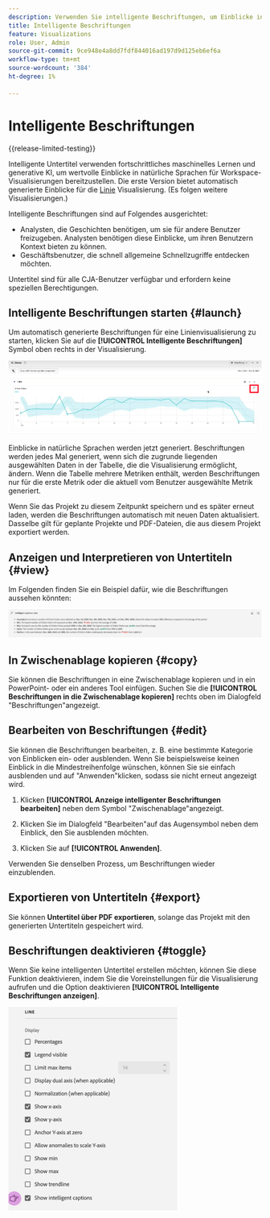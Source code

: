 ```yaml
---
description: Verwenden Sie intelligente Beschriftungen, um Einblicke in natürliche Sprachen zu generieren, um schnell Trends innerhalb von Visualisierungen zu überdecken.
title: Intelligente Beschriftungen
feature: Visualizations
role: User, Admin
source-git-commit: 9ce948e4a8dd7fdf844016ad197d9d125eb6ef6a
workflow-type: tm+mt
source-wordcount: '384'
ht-degree: 1%

---
```



# Intelligente Beschriftungen

{{release-limited-testing}}

Intelligente Untertitel verwenden fortschrittliches maschinelles Lernen und generative KI, um wertvolle Einblicke in natürliche Sprachen für Workspace-Visualisierungen bereitzustellen. Die erste Version bietet automatisch generierte Einblicke für die [Linie](line.md) Visualisierung. (Es folgen weitere Visualisierungen.)

Intelligente Beschriftungen sind auf Folgendes ausgerichtet:

* Analysten, die Geschichten benötigen, um sie für andere Benutzer freizugeben. Analysten benötigen diese Einblicke, um ihren Benutzern Kontext bieten zu können.
* Geschäftsbenutzer, die schnell allgemeine Schnellzugriffe entdecken möchten.

Untertitel sind für alle CJA-Benutzer verfügbar und erfordern keine speziellen Berechtigungen.

## Intelligente Beschriftungen starten {#launch}

Um automatisch generierte Beschriftungen für eine Linienvisualisierung zu starten, klicken Sie auf die **[!UICONTROL Intelligente Beschriftungen]** Symbol oben rechts in der Visualisierung.

![intelligente Beschriftungen starten](assets/intell-caps-1.png)

Einblicke in natürliche Sprachen werden jetzt generiert. Beschriftungen werden jedes Mal generiert, wenn sich die zugrunde liegenden ausgewählten Daten in der Tabelle, die die Visualisierung ermöglicht, ändern. Wenn die Tabelle mehrere Metriken enthält, werden Beschriftungen nur für die erste Metrik oder die aktuell vom Benutzer ausgewählte Metrik generiert.

Wenn Sie das Projekt zu diesem Zeitpunkt speichern und es später erneut laden, werden die Beschriftungen automatisch mit neuen Daten aktualisiert. Dasselbe gilt für geplante Projekte und PDF-Dateien, die aus diesem Projekt exportiert werden.

## Anzeigen und Interpretieren von Untertiteln {#view}

Im Folgenden finden Sie ein Beispiel dafür, wie die Beschriftungen aussehen könnten:

![Untertitel](assets/captions.png)

## In Zwischenablage kopieren {#copy}

Sie können die Beschriftungen in eine Zwischenablage kopieren und in ein PowerPoint- oder ein anderes Tool einfügen. Suchen Sie die **[!UICONTROL Beschriftungen in die Zwischenablage kopieren]** rechts oben im Dialogfeld &quot;Beschriftungen&quot;angezeigt.

## Bearbeiten von Beschriftungen {#edit}

Sie können die Beschriftungen bearbeiten, z. B. eine bestimmte Kategorie von Einblicken ein- oder ausblenden. Wenn Sie beispielsweise keinen Einblick in die Mindestreihenfolge wünschen, können Sie sie einfach ausblenden und auf &quot;Anwenden&quot;klicken, sodass sie nicht erneut angezeigt wird.

1. Klicken **[!UICONTROL Anzeige intelligenter Beschriftungen bearbeiten]** neben dem Symbol &quot;Zwischenablage&quot;angezeigt.

1. Klicken Sie im Dialogfeld &quot;Bearbeiten&quot;auf das Augensymbol neben dem Einblick, den Sie ausblenden möchten.

1. Klicken Sie auf **[!UICONTROL Anwenden]**.

Verwenden Sie denselben Prozess, um Beschriftungen wieder einzublenden.

## Exportieren von Untertiteln {#export}

Sie können **Untertitel über PDF exportieren**, solange das Projekt mit den generierten Untertiteln gespeichert wird.

## Beschriftungen deaktivieren {#toggle}

Wenn Sie keine intelligenten Untertitel erstellen möchten, können Sie diese Funktion deaktivieren, indem Sie die Voreinstellungen für die Visualisierung aufrufen und die Option deaktivieren **[!UICONTROL Intelligente Beschriftungen anzeigen]**.

![Beschriftungseinstellungen](assets/toggle-captions.png)
